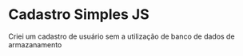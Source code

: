 # Cadastro Simples JS
 
Criei um cadastro de usuário sem a utilização de banco de dados de armazanamento
